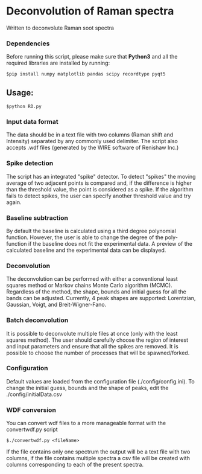 # Deconvolution of Raman spectra

Written to deconvolute Raman soot spectra

### Dependencies

Before running this script, please make sure that __Python3__ and all the required libraries are installed by running:

	$pip install numpy matplotlib pandas scipy recordtype pyqt5

## Usage:

	$python RD.py

### Input data format

The data should be in a text file with two columns (Raman shift and Intensity) separated by any commonly used delimiter. The script also accepts .wdf files (generated by the WIRE software of Renishaw Inc.)

### Spike detection

The script has an integrated "spike" detector. To detect "spikes" the moving average of two adjacent points is compared and, if the difference is higher than the threshold value, the point is considered as a spike. If the algorithm fails to detect spikes, the user can specify another threshold value and try again.

### Baseline subtraction 

By default the baseline is calculated using a third degree polynomial function. However, the user is able to change the degree of the poly-function if the baseline does not fit the experimental data. A preview  of the calculated baseline and the experimental data can be displayed.

### Deconvolution

The deconvolution can be performed with either a conventional least squares method or Markov chains Monte Carlo algorithm (MCMC). 
Regardless of the method, the shape, bounds and initial guess for all the bands can be adjusted. 
Currently, 4 peak shapes are supported: Lorentzian, Gaussian, Voigt, and Breit-Wigner-Fano.

### Batch deconvolution

It is possible to deconvolute multiple files at once (only with the least squares method). 
The user should carefully choose the region of interest and input parameters and ensure that all the spikes are removed. 
It is possible to choose the number of processes that will be spawned/forked. 

### Configuration

Default values are loaded from the configuration file (./config/config.ini). 
To change the initial guess, bounds and the shape of peaks, edit the ./config/initialData.csv

### WDF conversion
You can convert wdf files to a more manageable format with the convertwdf.py script

	$./convertwdf.py <fileName>

If the file contains only one spectrum the output will be a text file with two columns, if the file contains multiple spectra a csv file will be created with columns corresponding to each of the present spectra.

